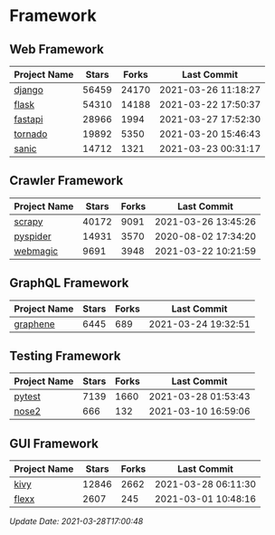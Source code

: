 # Framework

## Web Framework
| Project Name | Stars | Forks | Last Commit |
| ------------ | ----- | ----- | ----------- |
| [django](https://github.com/django/django) | 56459 | 24170 | 2021-03-26 11:18:27 |
| [flask](https://github.com/pallets/flask) | 54310 | 14188 | 2021-03-22 17:50:37 |
| [fastapi](https://github.com/tiangolo/fastapi) | 28966 | 1994 | 2021-03-27 17:52:30 |
| [tornado](https://github.com/tornadoweb/tornado) | 19892 | 5350 | 2021-03-20 15:46:43 |
| [sanic](https://github.com/sanic-org/sanic) | 14712 | 1321 | 2021-03-23 00:31:17 |

## Crawler Framework
| Project Name | Stars | Forks | Last Commit |
| ------------ | ----- | ----- | ----------- |
| [scrapy](https://github.com/scrapy/scrapy) | 40172 | 9091 | 2021-03-26 13:45:26 |
| [pyspider](https://github.com/binux/pyspider) | 14931 | 3570 | 2020-08-02 17:34:20 |
| [webmagic](https://github.com/code4craft/webmagic) | 9691 | 3948 | 2021-03-22 10:21:59 |

## GraphQL Framework
| Project Name | Stars | Forks | Last Commit |
| ------------ | ----- | ----- | ----------- |
| [graphene](https://github.com/graphql-python/graphene) | 6445 | 689 | 2021-03-24 19:32:51 |

## Testing Framework
| Project Name | Stars | Forks | Last Commit |
| ------------ | ----- | ----- | ----------- |
| [pytest](https://github.com/pytest-dev/pytest) | 7139 | 1660 | 2021-03-28 01:53:43 |
| [nose2](https://github.com/nose-devs/nose2) | 666 | 132 | 2021-03-10 16:59:06 |

## GUI Framework
| Project Name | Stars | Forks | Last Commit |
| ------------ | ----- | ----- | ----------- |
| [kivy](https://github.com/kivy/kivy) | 12846 | 2662 | 2021-03-28 06:11:30 |
| [flexx](https://github.com/flexxui/flexx) | 2607 | 245 | 2021-03-01 10:48:16 |

*Update Date: 2021-03-28T17:00:48*